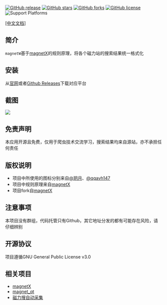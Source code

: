 [![GitHub release](https://img.shields.io/github/release/tiseheaini/magnetX)](https://github.com/tiseheaini/magnetX)
[![GitHub stars](https://img.shields.io/github/stars/tiseheaini/magnetX)](https://github.com/tiseheaini/magnetX/stars)
[![GitHub forks](https://img.shields.io/github/forks/tiseheaini/magnetX)](https://github.com/tiseheaini/magnetX/forks)
[![GitHub license](https://img.shields.io/github/license/tiseheaini/magnetX)](https://github.com/tiseheaini/magnetX/blob/master/LICENSE)
![Support Platforms](https://camo.githubusercontent.com/a50c47295f350646d08f2e1ccd797ceca3840e52/68747470733a2f2f696d672e736869656c64732e696f2f62616467652f706c6174666f726d2d6d61634f5325323025374325323057696e646f77732532302537432532304c696e75782d6c69676874677265792e737667)
 
[[中文文档]](https://github.com/xiandanin/magnetW/wiki)</font>

## 简介
`magnetW`基于[magnetX](https://github.com/youusername/magnetX)的规则原理，将各个磁力站的搜索结果统一格式化

## 安装
从[官网](https://app.bt-mao.com)或者[Github Releases](https://github.com/tiseheaini/magnetX/releases)下载对应平台

## 截图
![](/screenshots/app.gif)


## 免责声明
本应用开源且免费，仅用于爬虫技术交流学习，搜索结果均来自源站，亦不承担任何责任

## 版权说明
* 项目中所使用的图标分别来自[@玥月](https://www.iconfont.cn/user/detail?uid=8898)、[@qqavh147](https://www.iconfont.cn/user/detail?uid=158352)
* 项目中规则原理来自[magnetX](https://github.com/youusername/magnetX)
* 项目fork自[magnetX](https://github.com/xiandanin/magnetW)

## 注意事项
本项目没有群组，代码托管只有Github，其它地址分发的都有可能存在风险，请仔细辨别

## 开源协议
项目遵循GNU General Public License v3.0

## 相关项目
* [magnetX](https://github.com/youusername/magnetX)
* [magnet_qt](https://github.com/youusername/magnet_qt)
* [磁力搜自动采集](https://github.com/xiandanin/LardMonkeyScripts#%E7%A3%81%E5%8A%9B%E6%90%9C%E8%87%AA%E5%8A%A8%E9%87%87%E9%9B%86)
